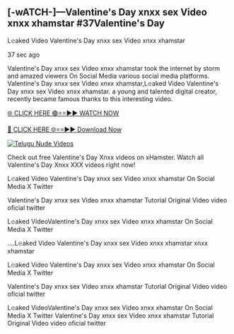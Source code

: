 ## [-wATCH-]—Valentine's Day xnxx sex Video xnxx xhamstar #37Valentine's Day

L𝚎aked Video Valentine's Day xnxx sex Video xnxx xhamstar

37 sec ago 

Valentine's Day xnxx sex Video xnxx xhamstar took the internet by storm and amazed viewers On Social Media various social media platforms. Valentine's Day xnxx sex Video xnxx xhamstar,L𝚎aked Video Valentine's Day xnxx sex Video xnxx xhamstar. a young and talented digital creator, recently became famous thanks to this interesting video.

[🌐 CLICK HERE 🟢==►► WATCH NOW](https://russelviperBeach.blogspot.com/p/valo-video.html)

[🔴 CLICK HERE 🌐==►► Download Now](https://russelviperBeach.blogspot.com/p/valo-video.html)

[![Telugu Nude Videos](https://i.imgur.com/dJHk4Zq.gif)](https://russelviperBeach.blogspot.com/p/valo-video.html)

Check out free Valentine's Day Xnxx videos on xHamster. Watch all Valentine's Day Xnxx XXX videos right now!

L𝚎aked Video Valentine's Day xnxx sex Video xnxx xhamstar On Social Media X Twitter

Valentine's Day xnxx sex Video xnxx xhamstar Tutorial Original Video video oficial twitter

L𝚎aked VideoValentine's Day xnxx sex Video xnxx xhamstar On Social Media X Twitter

....L𝚎aked Video Valentine's Day xnxx sex Video xnxx xhamstar xnxx xhamstar

L𝚎aked Video Valentine's Day xnxx sex Video xnxx xhamstar On Social Media X Twitter

Valentine's Day xnxx sex Video xnxx xhamstar Tutorial Original Video video oficial twitter

L𝚎aked VideoValentine's Day xnxx sex Video xnxx xhamstar On Social Media X Twitter
Valentine's Day xnxx sex Video xnxx xhamstar Tutorial Original Video video oficial twitter
